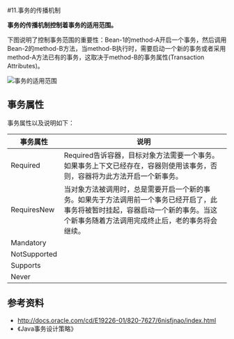 #11.事务的传播机制

__事务的传播机制控制着事务的适用范围。__

下图说明了控制事务范围的重要性：Bean-1的method-A开启一个事务，然后调用Bean-2的method-B方法，当method-B执行时，需要启动一个新的事务或者采用method-A方法已有的事务，这取决于method-B的事务属性(Transaction Attributes)。

![事务的适用范围](http://docs.oracle.com/cd/E19226-01/820-7627/images/trans-transactionScope.gif)
 
## 事务属性

事务属性以及说明如下：

事务属性     |  说明
------------ | -------------
Required     | Required告诉容器，目标对象方法需要一个事务。如果事务上下文已经存在，容器则使用该事务，否则，容器将为此方法开启一个新事务。
RequiresNew  | 当对象方法被调用时，总是需要开启一个新的事务。如果先于方法调用前一个事务已经开启了，此事务将被暂时挂起，容器启动一个新的事务。当这个新事务随着方法调用完成终止后，老的事务将会继续。
Mandatory    |
NotSupported |
Supports     |
Never        |

## 参考资料

  * http://docs.oracle.com/cd/E19226-01/820-7627/6nisfjnao/index.html
  * 《Java事务设计策略》
